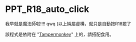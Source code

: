 # PPT_R18_auto_click
我早就是魔法師啦!!!! qwq  (以上純屬虛構，就只是自動按R18罷了    

該程式是依附在 "[Tampermonkey](http://tampermonkey.net/)" 上的，請搭配食用。

